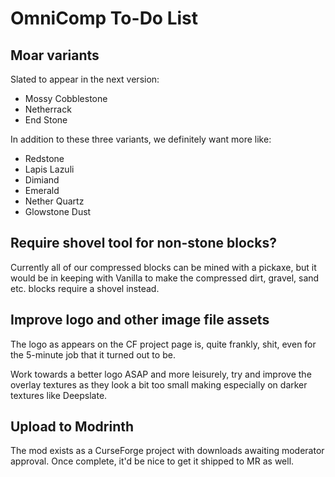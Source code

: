 # OmniComp To-Do List

## Moar variants

Slated to appear in the next version:

  - Mossy Cobblestone
  - Netherrack
  - End Stone

In addition to these three variants, we definitely want more like:

  - Redstone
  - Lapis Lazuli
  - Dimiand
  - Emerald
  - Nether Quartz
  - Glowstone Dust

## Require shovel tool for non-stone blocks?

Currently all of our compressed blocks can be mined with a pickaxe, but it
would be in keeping with Vanilla to make the compressed dirt, gravel, sand etc.
blocks require a shovel instead.

## Improve logo and other image file assets

The logo as appears on the CF project page is, quite frankly, shit, even
for the 5-minute job that it turned out to be.

Work towards a better logo ASAP and more leisurely, try and improve the
overlay textures as they look a bit too small making especially on darker
textures like Deepslate.

## Upload to Modrinth

The mod exists as a CurseForge project with downloads awaiting moderator
approval.  Once complete, it'd be nice to get it shipped to MR as well.

<!--
vim: ts=2 sw=2 et fdm=marker :
-->
